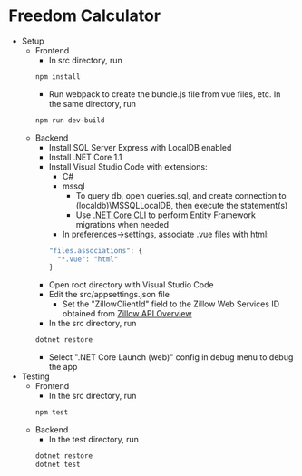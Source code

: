 # Freedom Calculator

* Setup
  * Frontend
    * In src directory, run 
    ```javascript
    npm install
    ```
    * Run webpack to create the bundle.js file from vue files, etc. In the same directory, run 
    ```javascript
    npm run dev-build
    ```
  * Backend
    * Install SQL Server Express with LocalDB enabled
    * Install .NET Core 1.1
    * Install Visual Studio Code with extensions:
      * C#
      * mssql
        * To query db, open queries.sql, and create connection to (localdb)\\MSSQLLocalDB, then execute the statement(s)
        * Use [.NET Core CLI](https://docs.microsoft.com/en-us/ef/core/miscellaneous/cli/dotnet) to perform Entity Framework migrations when needed
      * In preferences->settings, associate .vue files with html:
      ```javascript
      "files.associations": {
        "*.vue": "html"
      }
      ```
    * Open root directory with Visual Studio Code
    * Edit the src/appsettings.json file
      * Set the "ZillowClientId" field to the Zillow Web Services ID obtained from [Zillow API Overview](http://www.zillow.com/howto/api/APIOverview.htm)
    * In the src directory, run
    ```bat
    dotnet restore
    ```
    * Select ".NET Core Launch (web)" config in debug menu to debug the app
* Testing
    * Frontend
      * In the src directory, run
      ```javascript
      npm test
      ```
    * Backend
      * In the test directory, run
      ```bat
      dotnet restore
      dotnet test
      ```